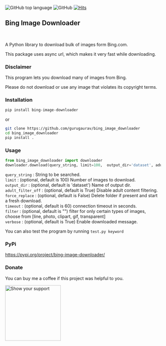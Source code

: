 ![GitHub top language](https://img.shields.io/github/languages/top/gurugaurav/bing_image_downloader)
![GitHub](https://img.shields.io/github/license/gurugaurav/bing_image_downloader)
[![Hits](https://hits.seeyoufarm.com/api/count/incr/badge.svg?url=https%3A%2F%2Fgithub.com%2Fgurugaurav%2Fbing_image_downloader&count_bg=%2379C83D&title_bg=%23555555&icon=&icon_color=%23E7E7E7&title=hits&edge_flat=false)](https://hits.seeyoufarm.com)

## Bing Image Downloader
<br>

A Python library to download bulk of images form Bing.com.

This package uses async url, which makes it very fast while downloading.

### Disclaimer

This program lets you download many of images from Bing.

Please do not download or use any image that violates its copyright terms. 

### Installation 

```sh
pip install bing-image-downloader
```

or 

```bash
git clone https://github.com/gurugaurav/bing_image_downloader
cd bing_image_downloader
pip install .
```

### Usage

```python
from bing_image_downloader import downloader
downloader.download(query_string, limit=100,  output_dir='dataset', adult_filter_off=True, force_replace=False, timeout=60, verbose=True)
```

`query_string` : String to be searched.<br>
`limit` : (optional, default is 100) Number of images to download.<br>
`output_dir` : (optional, default is 'dataset') Name of output dir.<br>
`adult_filter_off` : (optional, default is True) Disable adult content filtering.<br>
`force_replace` : (optional, default is False) Delete folder if present and start a fresh download.<br>
`timeout` : (optional, default is 60) connection timeout in seconds.<br>
`filter` : (optional, default is "") filter for only certain types of images, choose from [line, photo, clipart, gif, transparent]<br>
`verbose` : (optional, default is True) Enable downloaded message.<br>

You can also test the program by running `test.py keyword`

### PyPi

https://pypi.org/project/bing-image-downloader/

### Donate

You can buy me a coffee if this project was helpful to you.</br>

[<img src="https://www.buymeacoffee.com/assets/img/guidelines/download-assets-sm-1.svg" alt="Show your support" width="180"/>](https://www.buymeacoffee.com/gurugaurav)
